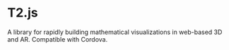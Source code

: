 # T2.js
A library for rapidly building mathematical visualizations in web-based 3D and AR. Compatible with Cordova.
